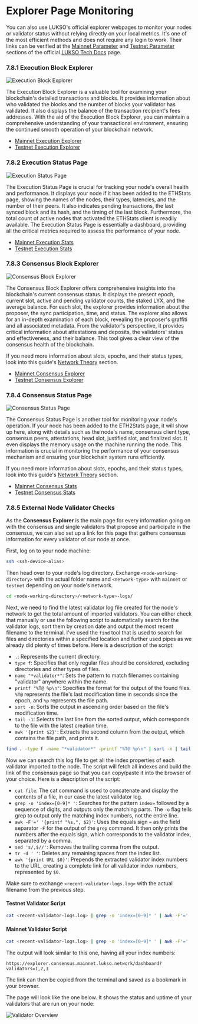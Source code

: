 # Explorer Page Monitoring

You can also use LUKSO's official explorer webpages to monitor your nodes or validator status without relying directly on your local metrics. It's one of the most efficient methods and does not require any login to work. Their links can be verified at the [Mainnet Parameter](https://docs.lukso.tech/networks/mainnet/parameters) and [Testnet Parameter](https://docs.lukso.tech/networks/testnet/parameters) sections of the official [LUKSO Tech Docs](https://docs.lukso.tech/) page.

### 7.8.1 Execution Block Explorer

![Execution Block Explorer](/img/explorer-pages-1.png)

The Execution Block Explorer is a valuable tool for examining your blockchain's detailed transactions and blocks. It provides information about who validated the blocks and the number of blocks your validator has validated. It also displays the balance of the transaction recipient's fees addresses. With the aid of the Execution Block Explorer, you can maintain a comprehensive understanding of your transactional environment, ensuring the continued smooth operation of your blockchain network.

- [Mainnet Execution Explorer](https://explorer.execution.mainnet.lukso.network/)
- [Testnet Execution Explorer](https://explorer.execution.testnet.lukso.network/)

### 7.8.2 Execution Status Page

![Execution Status Page](/img/explorer-pages-2.png)

The Execution Status Page is crucial for tracking your node's overall health and performance. It displays your node if it has been added to the ETHStats page, showing the names of the nodes, their types, latencies, and the number of their peers. It also indicates pending transactions, the last synced block and its hash, and the timing of the last block. Furthermore, the total count of active nodes that activated the ETHStats client is readily available. The Execution Status Page is essentially a dashboard, providing all the critical metrics required to assess the performance of your node.

- [Mainnet Execution Stats](https://stats.execution.mainnet.lukso.network/)
- [Testnet Execution Stats](https://stats.execution.testnet.lukso.network/)

### 7.8.3 Consensus Block Explorer

![Consensus Block Explorer](/img/explorer-pages-3.png)

The Consensus Block Explorer offers comprehensive insights into the blockchain's current consensus status. It displays the present epoch, current slot, active and pending validator counts, the staked LYX, and the average balance. For each slot, the explorer provides information about the proposer, the sync participation, time, and status. The explorer also allows for an in-depth examination of each block, revealing the proposer's graffiti and all associated metadata. From the validator's perspective, it provides critical information about attestations and deposits, the validators' status and effectiveness, and their balance. This tool gives a clear view of the consensus health of the blockchain.

If you need more information about slots, epochs, and their status types, look into this guide's [Network Theory](/docs/mainnet/complete-node-guide/blockchain-clients/network-theory) section.

- [Mainnet Consensus Explorer](https://explorer.consensus.mainnet.lukso.network/)
- [Testnet Consensus Explorer](https://explorer.consensus.testnet.lukso.network/)

### 7.8.4 Consensus Status Page

![Consensus Status Page](/img/explorer-pages-4.png)

The Consensus Status Page is another tool for monitoring your node's operation. If your node has been added to the ETH2Stats page, it will show up here, along with details such as the node's name, consensus client type, consensus peers, attestations, head slot, justified slot, and finalized slot. It even displays the memory usage on the machine running the node. This information is crucial in monitoring the performance of your consensus mechanism and ensuring your blockchain system runs efficiently.

If you need more information about slots, epochs, and their status types, look into this guide's [Network Theory](/docs/mainnet/complete-node-guide/blockchain-clients/network-theory) section.

- [Mainnet Consensus Stats](https://stats.consensus.mainnet.lukso.network/)
- [Testnet Consensus Stats](https://stats.consensus.testnet.lukso.network/)

### 7.8.5 External Node Validator Checks

As the **Consensus Explorer** is the main page for every information going on with the consensus and single validators that propose and participate in the consensus, we can also set up a link for this page that gathers consensus information for every validator of our node at once.

First, log on to your node machine:

```sh
ssh <ssh-device-alias>
```

Then head over to your node's log directory. Exchange `<node-working-directory>` with the actual folder name and `<network-type>` with `mainnet` or `testnet` depending on your node's network.

```sh
cd <node-working-directory>/<network-type>-logs/
```

Next, we need to find the latest validator log file created for the node's network to get the total amount of imported validators. You can either check that manually or use the following script to automatically search for the validator logs, sort them by creation date and output the most recent filename to the terminal. I've used the `find` tool that is used to search for files and directories within a specified location and further used pipes as we already did plenty of times before. Here is a description of the script:

- `.`: Represents the current directory.
- `type f`: Specifies that only regular files should be considered, excluding directories and other types of files.
- `name "*validator*"`: Sets the pattern to match filenames containing "validator" anywhere within the name.
- `printf "%T@ %p\n"`: Specifies the format for the output of the found files. `%T@` represents the file's last modification time in seconds since the epoch, and `%p` represents the file path.
- `sort -n`: Sorts the output in ascending order based on the file's modification time.
- `tail -1`: Selects the last line from the sorted output, which corresponds to the file with the latest creation time.
- `awk '{print $2}'`: Extracts the second column from the output, which contains the file path, and prints it.

```sh
find . -type f -name "*validator*" -printf "%T@ %p\n" | sort -n | tail -1 | awk '{print $2}'
```

Now we can search this log file to get all the index properties of each validator imported to the node. The script will fetch all indexes and build the link of the consensus page so that you can copy/paste it into the browser of your choice. Here is a description of the script:

- `cat file`: The cat command is used to concatenate and display the contents of a file, in our case the latest validator log.
- `grep -o 'index=[0-9]* '`: Searches for the pattern `index=` followed by a sequence of digits, and outputs only the matching parts. The `-o` flag tells grep to output only the matching index numbers, not the entire line.
- `awk -F'=' '{printf "%s,", $2}'`: Uses the equals sign `=` as the field separator `-F` for the output of the `grep` command. It then only prints the numbers after the equals sign, which corresponds to the validator index, separated by a comma.
- `sed 's/,$//'`: Removes the trailing comma from the output.
- `tr -d ' '`: Deletes any remaining spaces from the index list.
- `awk '{print URL $0}'`: Prepends the extracted validator index numbers to the URL, creating a complete link for all validator index numbers, represented by `$0`.

Make sure to exchange `<recent-validator-logs.log>` with the actual filename from the previous step.

#### Testnet Validator Script

```sh
cat <recent-validator-logs.log> | grep -o 'index=[0-9]* ' | awk -F'=' '{printf "%s,", $2}' | sed 's/,$//' | tr -d ' ' | awk '{print "https://explorer.consensus.testnet.lukso.network/dashboard?validators=" $0}'
```

#### Mainnet Validator Script

```sh
cat <recent-validator-logs.log> | grep -o 'index=[0-9]* ' | awk -F'=' '{printf "%s,", $2}' | sed 's/,$//' | tr -d ' ' | awk '{print "https://explorer.consensus.mainnet.lukso.network/dashboard?validators=" $0}'
```

The output will look similar to this one, having all your index numbers:

```text
https://explorer.consensus.mainnet.lukso.network/dashboard?validators=1,2,3
```

The link can then be copied from the terminal and saved as a bookmark in your browser.

The page will look like the one below. It shows the status and uptime of your validators that are run on your node:

![Validator Overview](/img/explorer-pages-5.png)
